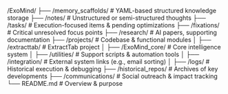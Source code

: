 /ExoMind/
├── /memory_scaffolds/    # YAML-based structured knowledge storage
├── /notes/               # Unstructured or semi-structured thoughts
├── /tasks/               # Execution-focused items & pending optimizations
├── /fixations/           # Critical unresolved focus points
├── /research/            # AI papers, supporting documentation
├── /projects/            # Codebase & functional modules
│   ├── /extracttab/      # ExtractTab project
│   ├── /ExoMind_core/    # Core intelligence system
│   ├── /utilities/       # Support scripts & automation tools
│   ├── /integration/     # External system links (e.g., email sorting)
│   ├── /logs/            # Historical execution & debugging
├── /historical_repos/    # Archives of key developments
├── /communications/      # Social outreach & impact tracking
└── README.md             # Overview & purpose
